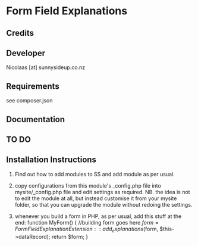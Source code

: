 Form Field Explanations
================================================================================

Credits
-----------------------------------------------

Developer
-----------------------------------------------
Nicolaas [at] sunnysideup.co.nz

Requirements
-----------------------------------------------
see composer.json

Documentation
-----------------------------------------------




TO DO
-----------------------------------------------



Installation Instructions
-----------------------------------------------
1. Find out how to add modules to SS and add module as per usual.

2. copy configurations from this module's _config.php file
into mysite/_config.php file and edit settings as required.
NB. the idea is not to edit the module at all, but instead customise
it from your mysite folder, so that you can upgrade the module without redoing the settings.

3. whenever you build a form in PHP, as per usual, add this stuff at the end:
	function MyForm() {
		//building form goes here
		$form = FormFieldExplanationExtension::add_explanations($form, $this->dataRecord);
		return $form;
	}

